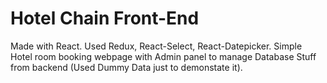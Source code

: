 # Hotel Chain Front-End

Made with React. Used Redux, React-Select, React-Datepicker. Simple Hotel room booking webpage with Admin panel to manage Database Stuff from backend (Used Dummy Data just to demonstate it).
